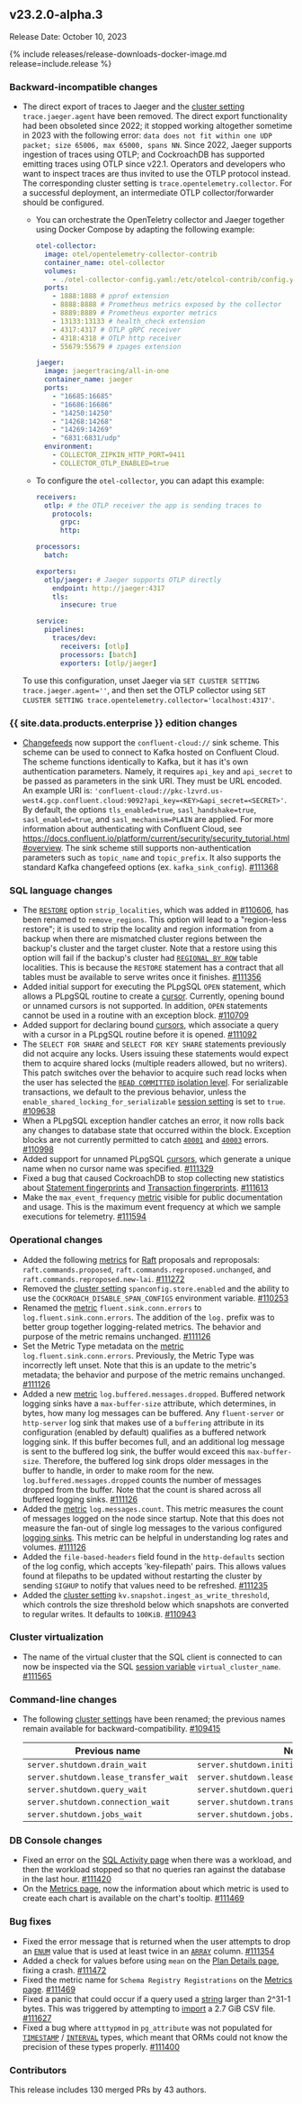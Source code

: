 ## v23.2.0-alpha.3

Release Date: October 10, 2023

{% include releases/release-downloads-docker-image.md release=include.release %}

<h3 id="v23-2-0-alpha-3-backward-incompatible-changes">Backward-incompatible changes</h3>

- The direct export of traces to Jaeger and the [cluster setting](../v23.2/cluster-settings.html) `trace.jaeger.agent` have been removed. The direct export functionality had been obsoleted since 2022; it stopped working altogether sometime in 2023 with the following error: `data does not fit within one UDP packet; size 65006, max 65000, spans NN`. Since 2022, Jaeger supports ingestion of traces using OTLP; and CockroachDB has supported emitting traces using OTLP since v22.1. Operators and developers who want to inspect traces are thus invited to use the OTLP protocol instead. The corresponding cluster setting is `trace.opentelemetry.collector`. For a successful deployment, an intermediate OTLP collector/forwarder should be configured.
  - You can orchestrate the OpenTeletry collector and Jaeger together using Docker Compose by adapting the following example:

    ~~~ yaml
    otel-collector:
      image: otel/opentelemetry-collector-contrib
      container_name: otel-collector
      volumes:
        - ./otel-collector-config.yaml:/etc/otelcol-contrib/config.yaml
      ports:
        - 1888:1888 # pprof extension
        - 8888:8888 # Prometheus metrics exposed by the collector
        - 8889:8889 # Prometheus exporter metrics
        - 13133:13133 # health_check extension
        - 4317:4317 # OTLP gRPC receiver
        - 4318:4318 # OTLP http receiver
        - 55679:55679 # zpages extension

    jaeger:
      image: jaegertracing/all-in-one
      container_name: jaeger
      ports:
        - "16685:16685"
        - "16686:16686"
        - "14250:14250"
        - "14268:14268"
        - "14269:14269"
        - "6831:6831/udp"
      environment:
        - COLLECTOR_ZIPKIN_HTTP_PORT=9411
        - COLLECTOR_OTLP_ENABLED=true
    ~~~

  - To configure the `otel-collector`, you can adapt this example:

    ~~~ yaml
    receivers:
      otlp: # the OTLP receiver the app is sending traces to
        protocols:
          grpc:
          http:

    processors:
      batch:

    exporters:
      otlp/jaeger: # Jaeger supports OTLP directly
        endpoint: http://jaeger:4317
        tls:
          insecure: true

    service:
      pipelines:
        traces/dev:
          receivers: [otlp]
          processors: [batch]
          exporters: [otlp/jaeger]
    ~~~

  To use this configuration, unset Jaeger via `SET CLUSTER SETTING trace.jaeger.agent=''`, and then set the OTLP collector using `SET CLUSTER SETTING trace.opentelemetry.collector='localhost:4317'`.

<h3 id="v23-2-0-alpha-3-{{-site.data.products.enterprise-}}-edition-changes">{{ site.data.products.enterprise }} edition changes</h3>

- [Changefeeds](../v23.2/create-and-configure-changefeeds.html) now support the `confluent-cloud://` sink scheme. This scheme can be used to connect to Kafka hosted on Confluent Cloud. The scheme functions identically to Kafka, but it has it's own authentication parameters. Namely, it requires `api_key` and `api_secret` to be passed as parameters in the sink URI. They must be URL encoded. An example URI is: `'confluent-cloud://pkc-lzvrd.us-west4.gcp.confluent.cloud:9092?api_key=<KEY>&api_secret=<SECRET>'`. By default, the options `tls_enabled=true`, `sasl_handshake=true`, `sasl_enabled=true`, and `sasl_mechanism=PLAIN` are applied. For more information about authenticating with Confluent Cloud, see https://docs.confluent.io/platform/current/security/security_tutorial.html#overview. The sink scheme still supports non-authentication parameters such as `topic_name` and `topic_prefix`. It also supports the standard Kafka changefeed options (ex. `kafka_sink_config`). [#111368][#111368]

<h3 id="v23-2-0-alpha-3-sql-language-changes">SQL language changes</h3>

- The [`RESTORE`](../v23.2/restore.html) option `strip_localities`, which was added in [#110606](https://github.com/cockroachdb/cockroach/pull/110606), has been renamed to `remove_regions`. This option will lead to a "region-less restore"; it is used to strip the locality and region information from a backup when there are mismatched cluster regions between the backup's cluster and the target cluster. Note that a restore using this option will fail if the backup's cluster had [`REGIONAL BY ROW`](../v23.2/multiregion-overview.html#table-locality) table localities. This is because the `RESTORE` statement has a contract that all tables must be available to serve writes once it finishes. [#111356][#111356]
- Added initial support for executing the PLpgSQL `OPEN` statement, which allows a PLpgSQL routine to create a [cursor](../v23.2/cursors.html). Currently, opening bound or unnamed cursors is not supported. In addition, `OPEN` statements cannot be used in a routine with an exception block. [#110709][#110709]
- Added support for declaring bound [cursors](../v23.2/cursors.html), which associate a query with a cursor in a PLpgSQL routine before it is opened. [#111092][#111092]
- The `SELECT FOR SHARE` and `SELECT FOR KEY SHARE` statements previously did not acquire any locks. Users issuing these statements would expect them to acquire shared locks (multiple readers allowed, but no writers). This patch switches over the behavior to acquire such read locks when the user has selected the [`READ COMMITTED` isolation level](../v23.2/transactions.html#isolation-levels). For serializable transactions, we default to the previous behavior, unless the `enable_shared_locking_for_serializable` [session setting](../v23.2/set-vars.html) is set to `true`. [#109638][#109638]
- When a PLpgSQL exception handler catches an error, it now rolls back any changes to database state that occurred within the block. Exception blocks are not currently permitted to catch [`40001`](../v23.2/common-errors.html#restart-transaction) and [`40003`](../v23.2/common-errors.html#result-is-ambiguous) errors. [#110998][#110998]
- Added support for unnamed PLpgSQL [cursors](../v23.2/cursors.html), which generate a unique name when no cursor name was specified. [#111329][#111329]
- Fixed a bug that caused CockroachDB to stop collecting new statistics about [Statement fingerprints](../v23.2/ui-statements-page.html#statement-fingerprint-page) and [Transaction fingerprints](../v23.2/ui-transactions-page.html). [#111613][#111613]
- Make the `max_event_frequency` [metric](../v23.2/metrics.html) visible for public documentation and usage. This is the maximum event frequency at which we sample executions for telemetry. [#111594][#111594]

<h3 id="v23-2-0-alpha-3-operational-changes">Operational changes</h3>

- Added the following [metrics](../v23.2/metrics.html) for [Raft](../v23.2/architecture/replication-layer.html#raft) proposals and reproposals: `raft.commands.proposed`, `raft.commands.reproposed.unchanged`, and `raft.commands.reproposed.new-lai`. [#111272][#111272]
- Removed the [cluster setting](../v23.2/cluster-settings.html) `spanconfig.store.enabled` and the ability to use the `COCKROACH_DISABLE_SPAN_CONFIGS` environment variable. [#110253][#110253]
- Renamed the [metric](../v23.2/metrics.html) `fluent.sink.conn.errors` to `log.fluent.sink.conn.errors`. The addition of the `log.` prefix was to better group together logging-related metrics. The behavior and purpose of the metric remains unchanged. [#111126][#111126]
- Set the Metric Type metadata on the [metric](../v23.2/metrics.html) `log.fluent.sink.conn.errors`. Previously, the Metric Type was incorrectly left unset. Note that this is an update to the metric's metadata; the behavior and purpose of the metric remains unchanged. [#111126][#111126]
- Added a new [metric](../v23.2/metrics.html) `log.buffered.messages.dropped`. Buffered network logging sinks have a `max-buffer-size` attribute, which determines, in bytes, how many log messages can be buffered. Any `fluent-server` or `http-server` log sink that makes use of a `buffering` attribute in its configuration (enabled by default) qualifies as a buffered network logging sink. If this buffer becomes full, and an additional log message is sent to the buffered log sink, the buffer would exceed this `max-buffer-size`. Therefore, the buffered log sink drops older messages in the buffer to handle, in order to make room for the new. `log.buffered.messages.dropped` counts the number of messages dropped from the buffer. Note that the count is shared across all buffered logging sinks. [#111126][#111126]
- Added the [metric](../v23.2/metrics.html) `log.messages.count`. This metric measures the count of messages logged on the node since startup. Note that this does not measure the fan-out of single log messages to the various configured [logging sinks](../v23.2/configure-logs.html#set-logging-levels). This metric can be helpful in understanding log rates and volumes. [#111126][#111126]
- Added the `file-based-headers` field found in the `http-defaults` section of the log config, which accepts 'key-filepath' pairs. This allows values found at filepaths to be updated without restarting the cluster by sending `SIGHUP` to notify that values need to be refreshed. [#111235][#111235]
- Added the [cluster setting](../v23.2/cluster-settings.html) `kv.snapshot.ingest_as_write_threshold`, which controls the size threshold below which snapshots are converted to regular writes. It defaults to `100KiB`. [#110943][#110943]

<h3 id="v23-2-0-alpha-3-cluster-virtualization">Cluster virtualization</h3>

- The name of the virtual cluster that the SQL client is connected to can now be inspected via the SQL [session variable](../v23.2/set-vars.html) `virtual_cluster_name`. [#111565][#111565]

<h3 id="v23-2-0-alpha-3-command-line-changes">Command-line changes</h3>

- The following [cluster settings](../v23.2/cluster-settings.html) have been renamed; the previous names remain available for backward-compatibility. [#109415][#109415]

    | Previous name                         | New Name                                           |
    |---------------------------------------|----------------------------------------------------|
    | `server.shutdown.drain_wait`          | `server.shutdown.initial_wait`                     |
    | `server.shutdown.lease_transfer_wait` | `server.shutdown.lease_transfer_iteration.timeout` |
    | `server.shutdown.query_wait`          | `server.shutdown.queries.timeout`                  |
    | `server.shutdown.connection_wait`     | `server.shutdown.transactions.timeout`             |
    | `server.shutdown.jobs_wait`           | `server.shutdown.jobs.timeout`                     |

<h3 id="v23-2-0-alpha-3-db-console-changes">DB Console changes</h3>

- Fixed an error on the [SQL Activity page](../v23.2/ui-overview.html#sql-activity) when there was a workload, and then the workload stopped so that no queries ran against the database in the last hour. [#111420][#111420]
- On the [Metrics page](../v23.2/ui-overview.html#metrics), now the information about which metric is used to create each chart is available on the chart's tooltip. [#111469][#111469]

<h3 id="v23-2-0-alpha-3-bug-fixes">Bug fixes</h3>

- Fixed the error message that is returned when the user attempts to drop an [`ENUM`](../v23.2/enum.html) value that is used at least twice in an [`ARRAY`](../v23.2/array.html) column. [#111354][#111354]
- Added a check for values before using `mean` on the [Plan Details page](../v23.2/ui-statements-page.html), fixing a crash. [#111472][#111472]
- Fixed the metric name for `Schema Registry Registrations` on the [Metrics page](../v23.2/ui-overview.html#metrics). [#111469][#111469]
- Fixed a panic that could occur if a query used a [string](../v23.2/string.html) larger than 2^31-1 bytes. This was triggered by attempting to [import](../v23.2/import.html) a 2.7 GiB CSV file. [#111627][#111627]
- Fixed a bug where `atttypmod` in `pg_attribute` was not populated for [`TIMESTAMP`](../v23.2/timestamp.html) / [`INTERVAL`](../v23.2/interval.html) types, which meant that ORMs could not know the precision of these types properly. [#111400][#111400]

<div class="release-note-contributors" markdown="1">

<h3 id="v23-2-0-alpha-3-contributors">Contributors</h3>

This release includes 130 merged PRs by 43 authors.

</div>

[#109415]: https://github.com/cockroachdb/cockroach/pull/109415
[#109638]: https://github.com/cockroachdb/cockroach/pull/109638
[#110253]: https://github.com/cockroachdb/cockroach/pull/110253
[#110709]: https://github.com/cockroachdb/cockroach/pull/110709
[#110943]: https://github.com/cockroachdb/cockroach/pull/110943
[#110998]: https://github.com/cockroachdb/cockroach/pull/110998
[#111092]: https://github.com/cockroachdb/cockroach/pull/111092
[#111126]: https://github.com/cockroachdb/cockroach/pull/111126
[#111235]: https://github.com/cockroachdb/cockroach/pull/111235
[#111272]: https://github.com/cockroachdb/cockroach/pull/111272
[#111329]: https://github.com/cockroachdb/cockroach/pull/111329
[#111342]: https://github.com/cockroachdb/cockroach/pull/111342
[#111354]: https://github.com/cockroachdb/cockroach/pull/111354
[#111356]: https://github.com/cockroachdb/cockroach/pull/111356
[#111368]: https://github.com/cockroachdb/cockroach/pull/111368
[#111400]: https://github.com/cockroachdb/cockroach/pull/111400
[#111420]: https://github.com/cockroachdb/cockroach/pull/111420
[#111469]: https://github.com/cockroachdb/cockroach/pull/111469
[#111472]: https://github.com/cockroachdb/cockroach/pull/111472
[#111565]: https://github.com/cockroachdb/cockroach/pull/111565
[#111594]: https://github.com/cockroachdb/cockroach/pull/111594
[#111613]: https://github.com/cockroachdb/cockroach/pull/111613
[#111627]: https://github.com/cockroachdb/cockroach/pull/111627
